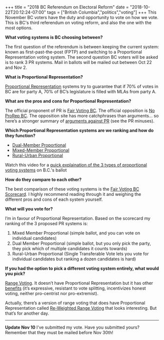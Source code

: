 +++
title = "2018 BC Referendum on Electoral Reform"
date = "2018-10-22T20:12:24-07:00"
tags = ["British Columbia","politics","voting"]
+++
This November BC voters have the duty and opportunity to vote on how we vote. This is BC's third referendum on voting reform, and also the one with the most options.
<!--more-->

**What voting systems is BC choosing between?**

The first question of the referendum is between keeping the current system: known as first-past-the-post (FPTP) and switching to a Proportional Representation voting system. The second question BC voters will be asked is to rank 3 PR systems. Mail in ballots will be mailed out between Oct 22 and Nov 2.

**What is Proportional Representation?**

[Proportional Representation](https://en.wikipedia.org/wiki/Proportional_representation) systems try to guarantee that if 70% of votes in BC are for party A, 70% of BC’s legislature is filled with MLAs from party A.

**What are the pros and cons for Proportional Representation?**

The official proponent of PR is [Fair Voting BC](https://fairvotingbc.com/join-the-campaign-for-fair-voting/why-voting-reform/what-the-evidence-says/). The official opposition is [No ProRep BC](https://nobcprorep.ca/). The opposition site has more catchphrases than arguments… so here’s a stronger summary of [arguments against PR](https://www.rangevoting.org/PropRep.html) (see the PR minuses).

**Which Proportional Representation systems are we ranking and how do they function?**

- [Dual-Member Proportional](https://en.wikipedia.org/wiki/British_Columbia_electoral_reform_referendum,_2018#Dual-member_proportional_%28DMP%29)
- [Mixed-Member Proportional](https://en.wikipedia.org/wiki/British_Columbia_electoral_reform_referendum,_2018#Mixed-member_proportional_%28MMP%29)
- [Rural-Urban Proportional](https://en.wikipedia.org/wiki/British_Columbia_electoral_reform_referendum,_2018#Rural%E2%80%93urban_proportional_%28RUP%29)

Watch this video for a [quick explaination of the 3 types of proportional voting systems](https://www.cbc.ca/player/play/1276710979863/) on B.C.'s ballot

**How do they compare to each other?**

The best comparison of these voting systems is the [Fair Voting BC Scorecard](https://fairvotingbc.com/scorecard/). I highly recommend reading through it and weighing the different pros and cons of each system yourself.

**What will you vote for?**

I’m in favour of Proportional Representation. Based on the scorecard my ranking of the 3 proposed PR systems is:

1. Mixed Member Proportional (simple ballot, and you can vote on individual candidates)
1. Dual Member Proportional (simple ballot, but you only pick the party, they pick which of multiple candidates it counts towards)
1. Rural-Urban Proportional (Single Transferable Vote lets you vote for individual candidates but ranking a dozen candidates is hard)

**If you had the option to pick a different voting system entirely, what would you pick?**

[Range Voting](https://www.rangevoting.org/RangeVoting.html). It doesn’t have Proportional Representation but it has other [benefits](https://www.goodreads.com/book/show/1382574.Gaming_the_Vote) (it’s expressive, resistant to vote splitting, incentivizes honest voting, neither pro-centrist nor pro-extremist).

Actually, there’s a version of range voting that does have Proportional Representation called [Re-Weighted Range Voting](https://www.rangevoting.org/RRV.html) that looks interesting. But that’s for another day.

---

**Update Nov 10** I've submitted my vote. Have you submitted yours? Remember that they must be mailed before Nov 30th!